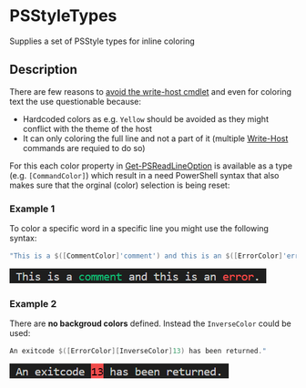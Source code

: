 # PSStyleTypes
Supplies a set of PSStyle types for inline coloring

## Description
There are few reasons to [avoid the write-host cmdlet][2] and even for coloring text the use questionable because:

* Hardcoded colors as e.g. `Yellow` should be avoided as they might conflict with the theme of the host
* It can only coloring the full line and not a part of it (multiple [Write-Host][3] commands are requied to do so)

For this each color property in [Get-PSReadLineOption][4] is available as a type (e.g. `[CommandColor]`) which
result in a need PowerShell syntax that also makes sure that the orginal (color) selection is being reset:

### Example 1
To color a specific word in a specific line you might use the following syntax:

```PowerShell
"This is a $([CommentColor]'comment') and this is an $([ErrorColor]'error')."
```

![alt text](https://github.com/iRon7/PSStyleTypes/blob/main/CommentError.png?raw=true)

### Example 2
There are **no backgroud colors** defined. Instead the `InverseColor` could be used:

```PowerShell
An exitcode $([ErrorColor][InverseColor]13) has been returned."
```

![alt text](https://github.com/iRon7/PSStyleTypes/blob/main/ExitCode.png?raw=true)

[1]: https://learn.microsoft.com/dotnet/api/system.management.automation.psstyle "PSStyle Class"
[2]: https://learn.microsoft.com/powershell/utility-modules/psscriptanalyzer/rules/avoidusingwritehost "avoid the write-host cmdlet"
[3]: https://learn.microsoft.com/powershell/module/microsoft.powershell.utility/write-host "Write-Host"
[4]: https://learn.microsoft.com/powershell/module/psreadline/get-psreadlineoption "Get-PSReadLineOption"
